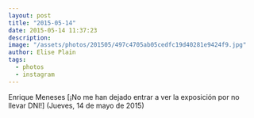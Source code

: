 ```yaml
---
layout: post
title: "2015-05-14"
date: 2015-05-14 11:37:23
description: 
image: "/assets/photos/201505/497c4705ab05cedfc19d40281e9424f9.jpg"
author: Elise Plain
tags: 
  - photos
  - instagram
---
```


Enrique Meneses [¡No me han dejado entrar a ver la exposición por no llevar DNI!] (Jueves, 14 de mayo de 2015)
<p></p>
